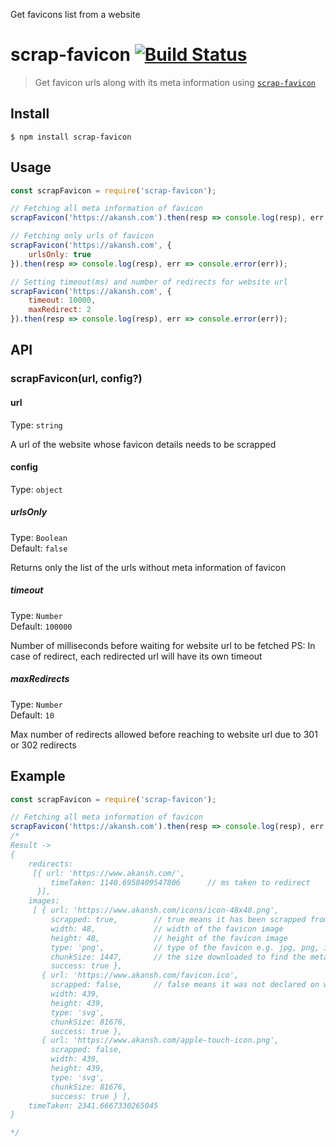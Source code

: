 Get favicons list from a website
# scrap-favicon [![Build Status](https://travis-ci.org/akanshgulati/scrap-favicon.svg?branch=master)](https://travis-ci.org/akanshgulati/scrap-favicon)

> Get favicon urls along with its meta information using [`scrap-favicon`](https://github.com/akanshgulati/scrap-favicon)


## Install

```
$ npm install scrap-favicon
```


## Usage

```js
const scrapFavicon = require('scrap-favicon');

// Fetching all meta information of favicon
scrapFavicon('https://akansh.com').then(resp => console.log(resp), err => console.error(err));

// Fetching only urls of favicon
scrapFavicon('https://akansh.com', {
    urlsOnly: true
}).then(resp => console.log(resp), err => console.error(err));

// Setting timeout(ms) and number of redirects for website url
scrapFavicon('https://akansh.com', {
    timeout: 10000,
    maxRedirect: 2
}).then(resp => console.log(resp), err => console.error(err));

```


## API

### scrapFavicon(url, config?)

#### url

Type: `string`

A url of the website whose favicon details needs to be scrapped

#### config

Type: `object`

##### urlsOnly

Type: `Boolean`<br>
Default: `false`

Returns only the list of the urls without meta information of favicon

##### timeout

Type: `Number`<br>
Default: `100000`

Number of milliseconds before waiting for website url to be fetched
PS: In case of redirect, each redirected url will have its own timeout

##### maxRedirects

Type: `Number`<br>
Default: `10`

Max number of redirects allowed before reaching to website url due to 301 or 302 redirects

## Example

```js
const scrapFavicon = require('scrap-favicon');

// Fetching all meta information of favicon
scrapFavicon('https://akansh.com').then(resp => console.log(resp), err => console.error(err));
/*
Result -> 
{   
    redirects: 
     [{ url: 'https://www.akansh.com/',
         timeTaken: 1140.6958409547806      // ms taken to redirect  
      }],
    images: 
     [ { url: 'https://www.akansh.com/icons/icon-48x48.png',
         scrapped: true,        // true means it has been scrapped from the website
         width: 48,             // width of the favicon image
         height: 48,            // height of the favicon image
         type: 'png',           // type of the favicon e.g. jpg, png, ico
         chunkSize: 1447,       // the size downloaded to find the meta information of the image 
         success: true },     
       { url: 'https://www.akansh.com/favicon.ico',
         scrapped: false,       // false means it was not declared on website but still available
         width: 439,
         height: 439,
         type: 'svg',
         chunkSize: 81676,
         success: true },
       { url: 'https://www.akansh.com/apple-touch-icon.png',
         scrapped: false,
         width: 439,
         height: 439,
         type: 'svg',
         chunkSize: 81676,
         success: true } ],
    timeTaken: 2341.6667330265045 
}

*/
```
